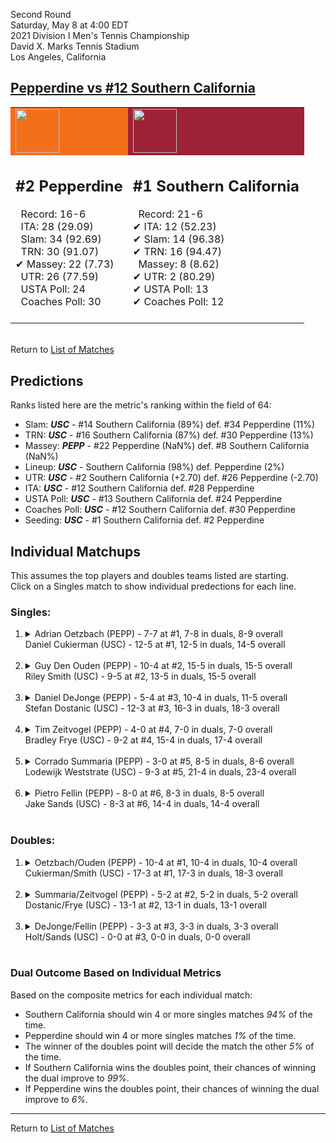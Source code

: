 Second Round  
Saturday, May 8 at 4:00 EDT  
2021 Division I Men's Tennis Championship  
David X. Marks Tennis Stadium  
Los Angeles, California  
## [Pepperdine vs #12 Southern California](https://www.ncaa.com/game/5833407)  

<table><tr style="background-color: #d9d9d9 !important"><td style="background-color: #F46F1B !important"><img src="https://www.ncaa.com/sites/default/files/images/logos/schools/p/pepperdine.70.png" width="70" height="70" /></td><td style="background-color: #9D2235 !important"><img src="https://www.ncaa.com/sites/default/files/images/logos/schools/s/southern-california.70.png" width="70" height="70" /></td></tr><tr>
<td>  

<h2>#2 Pepperdine</h2>  
&nbsp; Record: 16-6<br>  
&nbsp; ITA: 28 (29.09)<br>  
&nbsp; Slam: 34 (92.69)<br>  
&nbsp; TRN: 30 (91.07)<br>  
&#10004; Massey: 22 (7.73)<br>  
&nbsp; UTR: 26 (77.59)<br>  
&nbsp; USTA Poll: 24<br>  
&nbsp; Coaches Poll: 30<br>  
<br>  

</td>
<td>  

<h2>#1 Southern California</h2>  
&nbsp; Record: 21-6<br>  
&#10004; ITA: 12 (52.23)<br>  
&#10004; Slam: 14 (96.38)<br>  
&#10004; TRN: 16 (94.47)<br>  
&nbsp; Massey: 8 (8.62)<br>  
&#10004; UTR: 2 (80.29)<br>  
&#10004; USTA Poll: 13<br>  
&#10004; Coaches Poll: 12<br>  
<br>  

</td>
</tr></table>  


<br>Return to [List of Matches](../index.md)  

## Predictions  

Ranks listed here are the metric's ranking within the field of 64:  
- Slam: ***USC*** - #14 Southern California (89%) def. #34 Pepperdine (11%)  
- TRN: ***USC*** - #16 Southern California (87%) def. #30 Pepperdine (13%)  
- Massey: ***PEPP*** - #22 Pepperdine (NaN%) def. #8 Southern California (NaN%)  
- Lineup: ***USC*** - Southern California (98%) def. Pepperdine (2%)  
- UTR: ***USC*** - #2 Southern California (+2.70) def. #26 Pepperdine (-2.70)  
- ITA: ***USC*** - #12 Southern California def. #28 Pepperdine  
- USTA Poll: ***USC*** - #13 Southern California def. #24 Pepperdine  
- Coaches Poll: ***USC*** - #12 Southern California def. #30 Pepperdine  
- Seeding: ***USC*** - #1 Southern California def. #2 Pepperdine  

## Individual Matchups  
This assumes the top players and doubles teams listed are starting.  
Click on a Singles match to show individual predections for each line.  

### Singles:  

<ol>
<li><details>
<summary markdown="span">Adrian Oetzbach (PEPP) - 7-7 at #1, 7-8 in duals, 8-9 overall<br>Daniel Cukierman (USC) - 12-5 at #1, 12-5 in duals, 14-5 overall</summary>
<h4>Predictions</h4><ul>
<li>Composite: <b><i>USC</i></b> - Cukierman (93%) def. Oetzbach (7%)</li>  
<li>Slam: <b><i>USC</i></b> - Cukierman (91%) def. Oetzbach (9%)</li>  
<li>TRN: <b><i>USC</i></b> - Cukierman (94%) def. Oetzbach (6%)</li>  
<li>Massey: <b><i>PEPP</i></b> - Oetzbach (NaN%) def. Cukierman (NaN%)</li>  
<li>UTR: <b><i>USC</i></b> - Cukierman (93%) def. Oetzbach (7%)</li>  
<li>ITA: <b><i>USC</i></b> - Cukierman (16.39) def. Oetzbach (5.20)</li>  
</ul>
</details>&nbsp;</li>
<li><details>
<summary markdown="span">Guy Den Ouden (PEPP) - 10-4 at #2, 15-5 in duals, 15-5 overall<br>Riley Smith (USC) - 9-5 at #2, 13-5 in duals, 15-5 overall</summary>
<h4>Predictions</h4><ul>
<li>Composite: <b><i>USC</i></b> - Smith (73%) def. Ouden (27%)</li>  
<li>Slam: <b><i>USC</i></b> - Smith (75%) def. Ouden (25%)</li>  
<li>TRN: <b><i>USC</i></b> - Smith (75%) def. Ouden (25%)</li>  
<li>Massey: <b><i>PEPP</i></b> - Ouden (NaN%) def. Smith (NaN%)</li>  
<li>UTR: <b><i>USC</i></b> - Smith (70%) def. Ouden (30%)</li>  
<li>ITA: <b><i>USC</i></b> - Smith (15.48) def. Ouden (2.60)</li>  
</ul>
</details>&nbsp;</li>
<li><details>
<summary markdown="span">Daniel DeJonge (PEPP) - 5-4 at #3, 10-4 in duals, 11-5 overall<br>Stefan Dostanic (USC) - 12-3 at #3, 16-3 in duals, 18-3 overall</summary>
<h4>Predictions</h4><ul>
<li>Composite: <b><i>USC</i></b> - Dostanic (78%) def. DeJonge (22%)</li>  
<li>Slam: <b><i>USC</i></b> - Dostanic (74%) def. DeJonge (26%)</li>  
<li>TRN: <b><i>USC</i></b> - Dostanic (81%) def. DeJonge (19%)</li>  
<li>Massey: <b><i>PEPP</i></b> - DeJonge (NaN%) def. Dostanic (NaN%)</li>  
<li>UTR: <b><i>USC</i></b> - Dostanic (80%) def. DeJonge (20%)</li>  
<li>ITA: <b><i>USC</i></b> - Dostanic (5.43) def. DeJonge (3.53)</li>  
</ul>
</details>&nbsp;</li>
<li><details>
<summary markdown="span">Tim Zeitvogel (PEPP) - 4-0 at #4, 7-0 in duals, 7-0 overall<br>Bradley Frye (USC) - 9-2 at #4, 15-4 in duals, 17-4 overall</summary>
<h4>Predictions</h4><ul>
<li>Composite: <b><i>USC</i></b> - Frye (81%) def. Zeitvogel (19%)</li>  
<li>Slam: <b><i>USC</i></b> - Frye (78%) def. Zeitvogel (22%)</li>  
<li>TRN: <b><i>USC</i></b> - Frye (83%) def. Zeitvogel (17%)</li>  
<li>Massey: <b><i>PEPP</i></b> - Zeitvogel (NaN%) def. Frye (NaN%)</li>  
<li>UTR: <b><i>USC</i></b> - Frye (82%) def. Zeitvogel (18%)</li>  
<li>ITA: <b><i>PEPP</i></b> - Zeitvogel (4.17) def. Frye (2.44)</li>  
</ul>
</details>&nbsp;</li>
<li><details>
<summary markdown="span">Corrado Summaria (PEPP) - 3-0 at #5, 8-5 in duals, 8-6 overall<br>Lodewijk Weststrate (USC) - 9-3 at #5, 21-4 in duals, 23-4 overall</summary>
<h4>Predictions</h4><ul>
<li>Composite: <b><i>USC</i></b> - Weststrate (88%) def. Summaria (12%)</li>  
<li>Slam: <b><i>USC</i></b> - Weststrate (83%) def. Summaria (17%)</li>  
<li>TRN: <b><i>USC</i></b> - Weststrate (91%) def. Summaria (9%)</li>  
<li>Massey: <b><i>PEPP</i></b> - Summaria (NaN%) def. Weststrate (NaN%)</li>  
<li>UTR: <b><i>USC</i></b> - Weststrate (91%) def. Summaria (9%)</li>  
<li>ITA: <b><i>USC</i></b> - Weststrate (2.93) def. Summaria (1.59)</li>  
</ul>
</details>&nbsp;</li>
<li><details>
<summary markdown="span">Pietro Fellin (PEPP) - 8-0 at #6, 8-3 in duals, 8-5 overall<br>Jake Sands (USC) - 8-3 at #6, 14-4 in duals, 14-4 overall</summary>
<h4>Predictions</h4><ul>
<li>Composite: <b><i>USC</i></b> - Sands (81%) def. Fellin (19%)</li>  
<li>Slam: <b><i>USC</i></b> - Sands (79%) def. Fellin (21%)</li>  
<li>TRN: <b><i>USC</i></b> - Sands (87%) def. Fellin (13%)</li>  
<li>Massey: <b><i>PEPP</i></b> - Fellin (NaN%) def. Sands (NaN%)</li>  
<li>UTR: <b><i>USC</i></b> - Sands (77%) def. Fellin (23%)</li>  
<li>ITA: <b><i>USC</i></b> - Sands (2.42) def. Fellin (2.12)</li>  
</ul>
</details>&nbsp;</li>
</ol>

### Doubles:  

<ol>
<li><details>
<summary markdown="span">Oetzbach/Ouden (PEPP) - 10-4 at #1, 10-4 in duals, 10-4 overall<br>Cukierman/Smith (USC) - 17-3 at #1, 17-3 in duals, 18-3 overall</summary>
<br>Sorry, we don't have any metrics for this match
</details>&nbsp;</li>
<li><details>
<summary markdown="span">Summaria/Zeitvogel (PEPP) - 5-2 at #2, 5-2 in duals, 5-2 overall<br>Dostanic/Frye (USC) - 13-1 at #2, 13-1 in duals, 13-1 overall</summary>
<br>Sorry, we don't have any metrics for this match
</details>&nbsp;</li>
<li><details>
<summary markdown="span">DeJonge/Fellin (PEPP) - 3-3 at #3, 3-3 in duals, 3-3 overall<br>Holt/Sands (USC) - 0-0 at #3, 0-0 in duals, 0-0 overall</summary>
<br>Sorry, we don't have any metrics for this match
</details>&nbsp;</li>
</ol>

### Dual Outcome Based on Individual Metrics  
  
Based on the composite metrics for each individual match:  
- Southern California should win 4 or more singles matches _94%_ of the time.  
- Pepperdine should win 4 or more singles matches _1%_ of the time.  
- The winner of the doubles point will decide the match the other _5%_ of the time.  
- If Southern California wins the doubles point, their chances of winning the dual improve to _99%_.  
- If Pepperdine wins the doubles point, their chances of winning the dual improve to _6%_.  
  
------

Return to [List of Matches](../index.md)  

